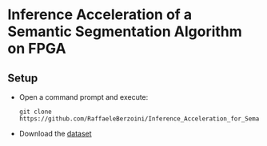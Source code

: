 # Inference Acceleration of a Semantic Segmentation Algorithm on FPGA


## Setup 

- Open a command prompt and execute:
    ```console
    git clone https://github.com/RaffaeleBerzoini/Inference_Acceleration_for_Semantic_Segmentation.git
    ```
- Download the [dataset](https://polimi365-my.sharepoint.com/:u:/g/personal/10607946_polimi_it/Eb3ClRrwxudIjndRbW__xFcBrgjnZteo_P3pEWksMo18gQ?e=EIJrar)
